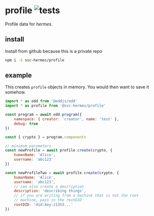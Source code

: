 # profile ![tests](https://github.com/ssc-hermes/profile/actions/workflows/nodejs.yml/badge.svg)

Profile data for *hermes*.

## install
Install from github because this is a private repo

```bash
npm i -S ssc-hermes/profile
```

## example
This creates `profile` objects in memory. You would then want to save it somehow.

```js
import * as odd from '@oddjs/odd'
import * as profile from '@ssc-hermes/profile'

const program = await odd.program({
    namespace: { creator: 'creator', name: 'test' },
    debug: true
})

const { crypto } = program.components

// minimum parameters
const newProfile = await profile.create(crypto, {
    humanName: 'Alice',
    username: 'abc123'
})
```

```js
const newProfileTwo = await profile.create(crypto, {
    humanName: 'Alice',
    username: 'abc123',
    // can also create a description
    description: 'describing things',
    // if you are writing from a machine that is not the root
    // machine, pass in the rootDID
    rootDID: 'did:key:z13V3...'
})
```
